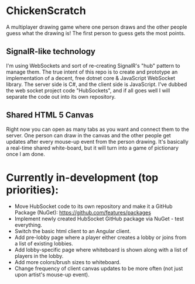 # ChickenScratch
A multiplayer drawing game where one person draws and the other people guess what the drawing is! The first person to guess gets the most points. 

## SignalR-like technology
I'm using WebSockets and sort of re-creating SignalR's "hub" pattern to manage them. The true intent of this repo is to create and prototype an implementation of a decent, free dotnet core & JavaScript WebSocket library. The server side is C#, and the client side is JavaScript. I've dubbed the web socket project code "HubSockets", and if all goes well I will separate the code out into its own repository.

## Shared HTML 5 Canvas
Right now you can open as many tabs as you want and connect them to the server. One person can draw in the canvas and the other people get updates after every mouse-up event from the person drawing. It's basically a real-time shared white-board, but it will turn into a game of pictionary once I am done.

# Currently in-development (top priorities):
* Move HubSocket code to its own repository and make it a GitHub Package (NuGet): https://github.com/features/packages
* Implement newly created HubSocket GitHub package via NuGet - test everything.
* Switch the basic html client to an Angular client.
* Add pre-lobby page where a player either creates a lobby or joins from a list of existing lobbies.
* Add lobby-specific page where whiteboard is shown along with a list of players in the lobby.
* Add more colors/brush sizes to whiteboard.
* Change frequency of client canvas updates to be more often (not just upon artist's mouse-up event).
